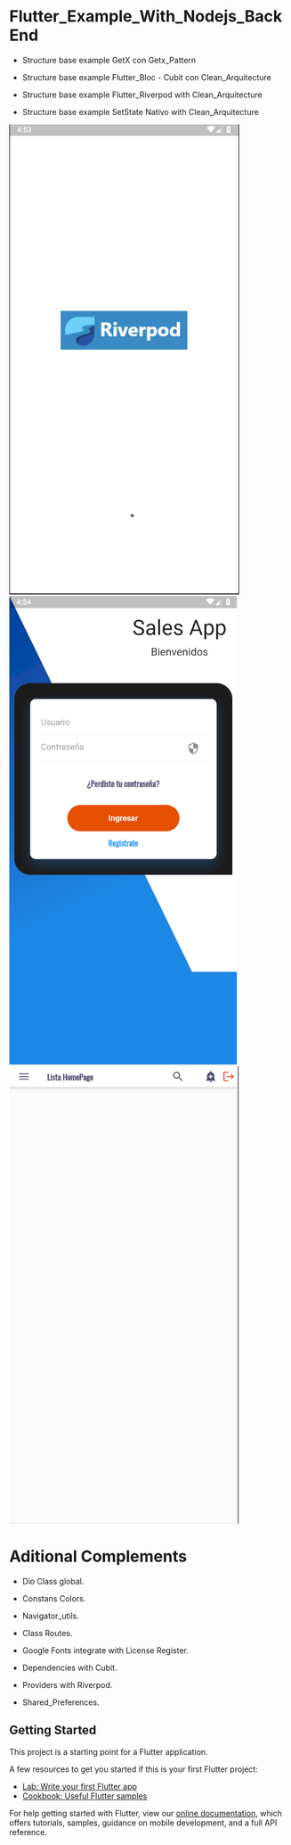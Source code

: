 # Flutter_Example_With_Nodejs_BackEnd

- Structure base example GetX con Getx_Pattern

- Structure base example Flutter_Bloc - Cubit con Clean_Arquitecture

- Structure base example Flutter_Riverpod with Clean_Arquitecture

- Structure base example SetState Nativo with Clean_Arquitecture

![](assets/Splash.png)
![](assets/Login.png)
![](assets/Home.png)

# Aditional Complements

- Dio Class global.

- Constans Colors.

- Navigator_utils.

- Class Routes.

- Google Fonts integrate with License Register.

- Dependencies with Cubit.

- Providers with Riverpod.

- Shared_Preferences.

## Getting Started

This project is a starting point for a Flutter application.

A few resources to get you started if this is your first Flutter project:

- [Lab: Write your first Flutter app](https://flutter.dev/docs/get-started/codelab)
- [Cookbook: Useful Flutter samples](https://flutter.dev/docs/cookbook)

For help getting started with Flutter, view our
[online documentation](https://flutter.dev/docs), which offers tutorials,
samples, guidance on mobile development, and a full API reference.

